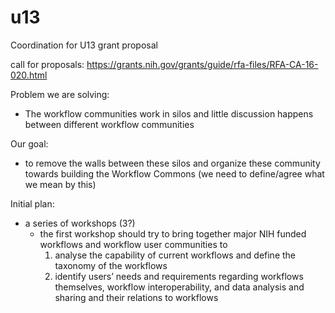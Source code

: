 # u13
Coordination for U13 grant proposal

call for proposals: https://grants.nih.gov/grants/guide/rfa-files/RFA-CA-16-020.html

Problem we are solving:
* The workflow communities work in silos and little discussion happens between different workflow communities  

Our goal:
* to remove the walls between these silos and organize these community towards building the Workflow Commons (we need to define/agree what we mean by this)  

Initial plan:
* a series of workshops (3?)
  * the first workshop should try to bring together major NIH funded workflows and workflow user communities to
    1. analyse the capability of current workflows and define the taxonomy of the workflows
    2. identify users’ needs and requirements regarding workflows themselves, workflow interoperability, and data analysis and sharing and their relations to workflows


